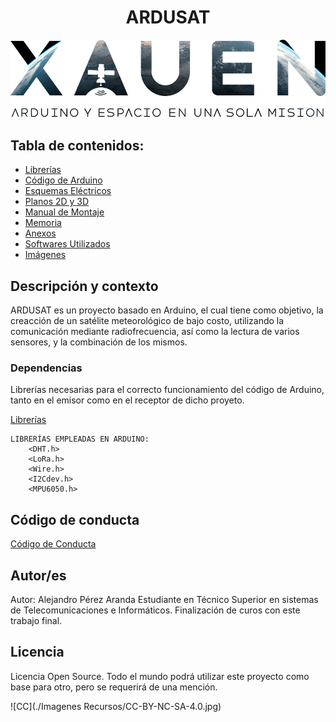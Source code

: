 <h1 align="center"> ARDUSAT</h1>

<div style="text-align:center">
  <img src="./Imagenes Recursos/ESPACIO.jpg" />
</div>


## Tabla de contenidos:

- [Librerías](https://github.com/alejandroperez9/ARDUSAT/tree/main/Librer%C3%ADas)
- [Código de Arduino](https://github.com/alejandroperez9/ARDUSAT/tree/main/C%C3%B3digo%20de%20Arduino)
- [Esquemas Eléctricos](https://github.com/alejandroperez9/ARDUSAT/tree/main/Esquemas%20El%C3%A9ctricos)
- [Planos 2D y 3D](https://github.com/alejandroperez9/ARDUSAT/tree/main/Planos%202D%20y%203D)
- [Manual de Montaje](https://github.com/alejandroperez9/ARDUSAT/tree/main/Manual%20de%20Montaje)
- [Memoria](#Memoria)
- [Anexos](https://github.com/alejandroperez9/ARDUSAT/tree/main/Anexos)
- [Softwares Utilizados](https://github.com/alejandroperez9/ARDUSAT/tree/main/Software)
- [Imágenes](https://github.com/alejandroperez9/ARDUSAT/tree/main/Imagenes%20Recursos)
  


## Descripción y contexto

ARDUSAT es un proyecto basado en Arduino, el cual tiene como objetivo, la creacción de un satélite meteorológico de bajo costo, utilizando la comunicación mediante radiofrecuencia, así como la lectura de varios sensores, y la combinación de los mismos.


### Dependencias

Librerías necesarias para el correcto funcionamiento del código de Arduino, tanto en el emisor como en el receptor de dicho proyeto.

[Librerías](https://github.com/alejandroperez9/ARDUSAT/tree/main/Librer%C3%ADas)

    LIBRERÍAS EMPLEADAS EN ARDUINO:
        <DHT.h>
        <LoRa.h>
        <Wire.h>
        <I2Cdev.h>
        <MPU6050.h>



## Código de conducta 

[Código de Conducta](https://github.com/alejandroperez9/ARDUSAT/blob/main/CODE_OF_CONDUCT.md)

## Autor/es
Autor: Alejandro Pérez Aranda
Estudiante en Técnico Superior en sistemas de Telecomunicaciones e Informáticos.
Finalización de curos con este trabajo final.


## Licencia 
Licencia Open Source.
Todo el mundo podrá utilizar este proyecto como base para otro, pero se requerirá de una mención.

![CC](./Imagenes Recursos/CC-BY-NC-SA-4.0.jpg)
